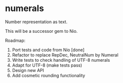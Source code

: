 numerals
========

Number representation as text.

This will be a successor gem to Nio.

Roadmap:

1. Port tests and code from Nio [done]
2. Refactor to replace RepDec, NeutralNum by Numeral
3. Write tests to check handling of UTF-8 numerals
4. Adapt for UTF-8 (make tests pass)
5. Design new API
6. Add cosmetic rounding functionality
